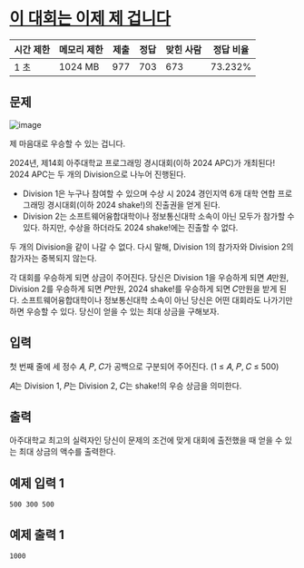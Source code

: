 # [이 대회는 이제 제 겁니다](https://www.acmicpc.net/problem/31922)

| 시간 제한 | 메모리 제한 | 제출 | 정답 | 맞힌 사람 | 정답 비율 |
| --- | --- | --- | --- | --- | --- |
| 1 초 | 1024 MB | 977 | 703 | 673 | 73.232% |

## 문제

![image](https://upload.acmicpc.net/ddb33a12-6c5a-4052-851c-ee6aade7eccd/-/preview/)

제 마음대로 우승할 수 있는 겁니다.

2024년, 제14회 아주대학교 프로그래밍 경시대회(이하 2024 APC)가 개최된다! 2024 APC는 두 개의 Division으로 나누어 진행된다.

- Division 1은 누구나 참여할 수 있으며 수상 시 2024 경인지역 6개 대학 연합 프로그래밍 경시대회(이하 2024 shake!)의 진출권을 얻게 된다.
- Division 2는 소프트웨어융합대학이나 정보통신대학 소속이 아닌 모두가 참가할 수 있다. 하지만, 수상을 하더라도 2024 shake!에는 진출할 수 없다.

두 개의 Division을 같이 나갈 수 없다. 다시 말해, Division 1의 참가자와 Division 2의 참가자는 중복되지 않는다.

각 대회를 우승하게 되면 상금이 주어진다. 당신은 Division 1을 우승하게 되면 𝐴만원, Division 2를 우승하게 되면 𝑃만원, 2024 shake!를 우승하게 되면 𝐶만원을 받게 된다. 소프트웨어융합대학이나 정보통신대학 소속이 아닌 당신은 어떤 대회라도 나가기만 하면 우승할 수 있다. 당신이 얻을 수 있는 최대 상금을 구해보자.

## 입력

첫 번째 줄에 세 정수 𝐴, 𝑃, 𝐶가 공백으로 구분되어 주어진다. (1 ≤ 𝐴, 𝑃, 𝐶 ≤ 500)

𝐴는 Division 1, 𝑃는 Division 2, 𝐶는 shake!의 우승 상금을 의미한다.

## 출력

아주대학교 최고의 실력자인 당신이 문제의 조건에 맞게 대회에 출전했을 때 얻을 수 있는 최대 상금의 액수를 출력한다.

## 예제 입력 1

```
500 300 500

```

## 예제 출력 1

```
1000
```
